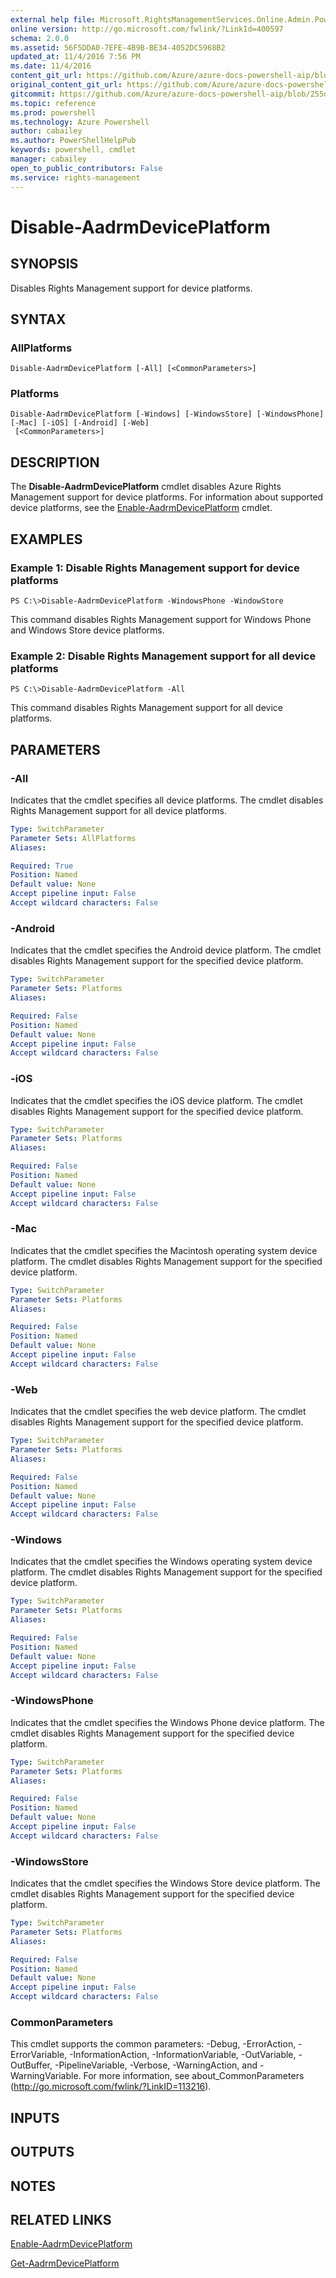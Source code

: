 ```yaml
---
external help file: Microsoft.RightsManagementServices.Online.Admin.PowerShell.dll-Help.xml
online version: http://go.microsoft.com/fwlink/?LinkId=400597
schema: 2.0.0
ms.assetid: 56F5DDA0-7EFE-4B9B-BE34-4052DC5968B2
updated_at: 11/4/2016 7:56 PM
ms.date: 11/4/2016
content_git_url: https://github.com/Azure/azure-docs-powershell-aip/blob/live/Azure%20Information%20Protection/AADRM/vlatest/Disable-AadrmDevicePlatform.md
original_content_git_url: https://github.com/Azure/azure-docs-powershell-aip/blob/live/Azure%20Information%20Protection/AADRM/vlatest/Disable-AadrmDevicePlatform.md
gitcommit: https://github.com/Azure/azure-docs-powershell-aip/blob/255ddad98222233495954a5753e4e2da2f26bc6d/Azure%20Information%20Protection/AADRM/vlatest/Disable-AadrmDevicePlatform.md
ms.topic: reference
ms.prod: powershell
ms.technology: Azure Powershell
author: cabailey
ms.author: PowerShellHelpPub
keywords: powershell, cmdlet
manager: cabailey
open_to_public_contributors: False
ms.service: rights-management
---
```


# Disable-AadrmDevicePlatform

## SYNOPSIS
Disables Rights Management support for device platforms.

## SYNTAX

### AllPlatforms
```
Disable-AadrmDevicePlatform [-All] [<CommonParameters>]
```

### Platforms
```
Disable-AadrmDevicePlatform [-Windows] [-WindowsStore] [-WindowsPhone] [-Mac] [-iOS] [-Android] [-Web]
 [<CommonParameters>]
```

## DESCRIPTION
The **Disable-AadrmDevicePlatform** cmdlet disables Azure Rights Management support for device platforms.
For information about supported device platforms, see the [Enable-AadrmDevicePlatform](./Enable-AadrmDevicePlatform) cmdlet.

## EXAMPLES

### Example 1: Disable Rights Management support for device platforms
```
PS C:\>Disable-AadrmDevicePlatform -WindowsPhone -WindowStore
```

This command disables Rights Management support for Windows Phone and Windows Store device platforms.

### Example 2: Disable Rights Management support for all device platforms
```
PS C:\>Disable-AadrmDevicePlatform -All
```

This command disables Rights Management support for all device platforms.

## PARAMETERS

### -All
Indicates that the cmdlet specifies all device platforms.
The cmdlet disables Rights Management support for all device platforms.

```yaml
Type: SwitchParameter
Parameter Sets: AllPlatforms
Aliases:

Required: True
Position: Named
Default value: None
Accept pipeline input: False
Accept wildcard characters: False
```

### -Android
Indicates that the cmdlet specifies the Android device platform.
The cmdlet disables Rights Management support for the specified device platform.

```yaml
Type: SwitchParameter
Parameter Sets: Platforms
Aliases:

Required: False
Position: Named
Default value: None
Accept pipeline input: False
Accept wildcard characters: False
```

### -iOS
Indicates that the cmdlet specifies the iOS device platform.
The cmdlet disables Rights Management support for the specified device platform.

```yaml
Type: SwitchParameter
Parameter Sets: Platforms
Aliases:

Required: False
Position: Named
Default value: None
Accept pipeline input: False
Accept wildcard characters: False
```

### -Mac
Indicates that the cmdlet specifies the Macintosh operating system device platform.
The cmdlet disables Rights Management support for the specified device platform.

```yaml
Type: SwitchParameter
Parameter Sets: Platforms
Aliases:

Required: False
Position: Named
Default value: None
Accept pipeline input: False
Accept wildcard characters: False
```

### -Web
Indicates that the cmdlet specifies the web device platform.
The cmdlet disables Rights Management support for the specified device platform.

```yaml
Type: SwitchParameter
Parameter Sets: Platforms
Aliases:

Required: False
Position: Named
Default value: None
Accept pipeline input: False
Accept wildcard characters: False
```

### -Windows
Indicates that the cmdlet specifies the Windows operating system device platform.
The cmdlet disables Rights Management support for the specified device platform.

```yaml
Type: SwitchParameter
Parameter Sets: Platforms
Aliases:

Required: False
Position: Named
Default value: None
Accept pipeline input: False
Accept wildcard characters: False
```

### -WindowsPhone
Indicates that the cmdlet specifies the Windows Phone device platform.
The cmdlet disables Rights Management support for the specified device platform.

```yaml
Type: SwitchParameter
Parameter Sets: Platforms
Aliases:

Required: False
Position: Named
Default value: None
Accept pipeline input: False
Accept wildcard characters: False
```

### -WindowsStore
Indicates that the cmdlet specifies the Windows Store device platform.
The cmdlet disables Rights Management support for the specified device platform.

```yaml
Type: SwitchParameter
Parameter Sets: Platforms
Aliases:

Required: False
Position: Named
Default value: None
Accept pipeline input: False
Accept wildcard characters: False
```

### CommonParameters
This cmdlet supports the common parameters: -Debug, -ErrorAction, -ErrorVariable, -InformationAction, -InformationVariable, -OutVariable, -OutBuffer, -PipelineVariable, -Verbose, -WarningAction, and -WarningVariable. For more information, see about_CommonParameters (http://go.microsoft.com/fwlink/?LinkID=113216).

## INPUTS

## OUTPUTS

## NOTES

## RELATED LINKS

[Enable-AadrmDevicePlatform](xref:AADRM/vlatest/Enable-AadrmDevicePlatform.md)

[Get-AadrmDevicePlatform](xref:AADRM/vlatest/Get-AadrmDevicePlatform.md)
